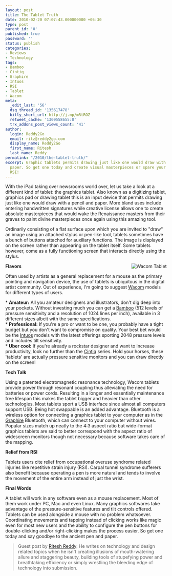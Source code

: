 ```yaml
---
layout: post
title: The Tablet Truth
date: 2010-02-20 07:07:43.000000000 +05:30
type: post
parent_id: '0'
published: true
password: ''
status: publish
categories:
- Reviews
- Technology
tags:
- Bamboo
- Cintiq
- Graphire
- Intuos
- RSI
- Tablet
- Wacom
meta:
  _edit_last: '56'
  dsq_thread_id: '135617478'
  bitly_short_url: http://j.mp/mRtROZ
  retweet_cache: '1309558655:0'
  trx_addons_post_views_count: '41'
author:
  login: Reddy2Go
  email: ritz@reddy2go.com
  display_name: Reddy2Go
  first_name: Ritesh
  last_name: Reddy
permalink: "/2010/the-tablet-truth/"
excerpt: Graphic tablets permits drawing just like one would draw with a pencil and
  paper. So get one today and create visual masterpieces or spare your wrists from
  RSI!
---
```

<p>With the iPad taking over newsrooms world over, let us take a look at a different kind of tablet: the graphics tablet. Also known as a digitizing tablet, graphics pad or drawing tablet this is an input device that permits drawing just like one would draw with a pencil and paper. More bland uses include entering handwritten signatures while creative license allows one to create absolute masterpieces that would wake the Renaissance masters from their graves to paint divine masterpieces once again using this amazing tool.</p>
<p>Ordinarily consisting of a flat surface upon which you are invited to "draw" an image using an attached stylus or pen-like tool, tablets sometimes have a bunch of buttons attached for auxiliary functions. The image is displayed on the screen rather than appearing on the tablet itself. Some tablets however, come as a fully functioning screen that interacts directly using the stylus.</p>

<p><img src="/static/2010/02/wacom-tablet.jpg" alt="Wacom Tablet" style="float: right; margin: 0 0 1em 1em; border: 0 none;" /></p>
<p><strong>Flavors</strong></p>
<p>Often used by artists as a general replacement for a mouse as the primary pointing and navigation device, the use of tablets is ubiquitous in the digital artist community. Out of experience, I'm going to suggest <a href="http://www.wacom.com/">Wacom</a> models for different types of users.</p>
<p>* <strong>Amateur:</strong> All you amateur designers and illustrators, don't dig deep into your pockets. Without investing much you can get a <a href="http://www.wacom.com/bamboo/">Bamboo</a> (512 levels of pressure sensitivity and a resolution of 1024 lines per inch), available in 3 different sizes albeit with the same specifications.<br />
* <strong>Professional:</strong> If you're a pro or want to be one, you probably have a tight budget but you don't want to compromise on quality. Your best bet would be the <a href="http://www.wacom.com/intuos/">Intuos</a> models with the latest offerings sporting 2048 pressure levels and includes tilt sensitivity.<br />
* <strong>Uber cool:</strong> If you're already a rockstar designer and want to increase productivity, look no further than the <a href="http://www.wacom.com/cintiq/">Cintiq</a> series. Hold your horses, these 'tablets' are actually pressure sensitive monitors and you can draw directly on the screen!</p>
<p><strong>Tech Talk</strong></p>
<p>Using a patented electromagnetic resonance technology, Wacom tablets provide power through resonant coupling thus alleviating the need for batteries or power cords. Resulting in a longer and essentially maintenance free lifespan this makes the tablet bigger and heavier than other technologies. Most tablets sport a USB interface since almost all computers support USB. Being hot swappable is an added advantage. Bluetooth is a wireless option for connecting a graphics tablet to your computer as in the <a href="http://www.wacom.com/graphire/">Graphire</a> Bluetooth, which can connect to your computer without wires. Popular sizes match up neatly to the 4:3 aspect ratio but wide-format graphics tablets are said to better correspond with the aspect ratio of widescreen monitors though not necessary because software takes care of the mapping.</p>
<p><strong>Relief from RSI</strong></p>
<p>Tablets users cite relief from occupational overuse syndrome related injuries like repetitive strain injury (RSI). Carpal tunnel syndrome sufferers also benefit because operating a pen is more natural and tends to involve the movement of the entire arm instead of just the wrist.</p>
<p><strong>Final Words</strong></p>
<p>A tablet will work in any software even as a mouse replacement. Most of them work under PC, Mac and even Linux. Many graphics softwares take advantage of the pressure-sensitive features and tilt controls offered. Tablets can be used alongside a mouse with no problem whatsoever. Coordinating movements and tapping instead of clicking works like magic even for most new users and the ability to configure the pen buttons for double-clicking and/or right-clicking makes the process easier. So get one today and say goodbye to the ancient pen and paper.</p>
<blockquote><p>Guest post by <a href="http://twitter.com/reddy2tweet">Ritesh Reddy</a>. He writes on technology and design related topics when he isn't creating illusions of mouth-watering allure and staggering beauty, building tools of stupefying power and breathtaking efficiency or simply wrestling the bleeding edge of technology into submission.</p></blockquote>
